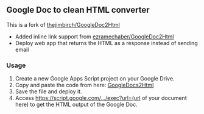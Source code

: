 ## Google Doc to clean HTML converter ##
This is a fork of [thejimbirch/GoogleDoc2Html](https://github.com/thejimbirch/GoogleDoc2Html)
* Added inline link support from [ezramechaber/GoogleDoc2Html](https://github.com/ezramechaber/GoogleDoc2Html/tree/link-support)
* Deploy web app that returns the HTML as a response instead of sending email

### Usage
 1. Create a new Google Apps Script project on your Google Drive. 
 2. Copy and paste the code from here: [GoogleDocs2Html][1]
 4. Save the file and deploy it.
 5. Access https://script.google.com/.../exec?url=(url of your document here) to get the HTML output of the Google Doc.

  [1]: https://raw.githubusercontent.com/na-trium-144/GoogleDoc2Html/master/code.js
